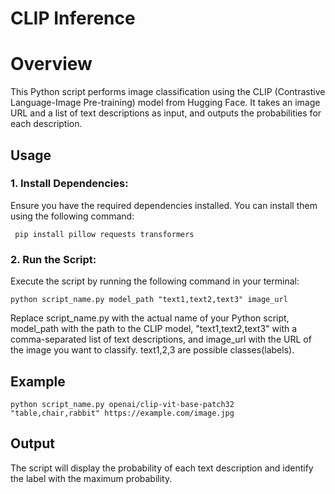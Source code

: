 # CLIP Inference
# Overview
This Python script performs image classification using the CLIP (Contrastive Language-Image Pre-training) model from Hugging Face. It takes an image URL and a list of text descriptions as input, and outputs the probabilities for each description.

## Usage
### 1. Install Dependencies:
Ensure you have the required dependencies installed. You can install them using the following command:

     pip install pillow requests transformers

### 2. Run the Script:
Execute the script by running the following command in your terminal:

    python script_name.py model_path "text1,text2,text3" image_url

Replace script_name.py with the actual name of your Python script, model_path with the path to the CLIP model, "text1,text2,text3" with a comma-separated list of text descriptions, and image_url with the URL of the image you want to classify. text1,2,3 are possible classes(labels).

## Example

    python script_name.py openai/clip-vit-base-patch32 "table,chair,rabbit" https://example.com/image.jpg
## Output
The script will display the probability of each text description and identify the label with the maximum probability.